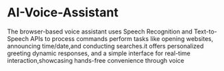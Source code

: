 # AI-Voice-Assistant
The browser-based voice assistant uses Speech Recognition and Text-to-Speech APIs to process commands
perform tasks like opening websites, announcing time/date,and conducting searches.it offers personalized greeting
dynamic responses, and a simple interface for real-time interaction,showcasing hands-free convenience through voice
